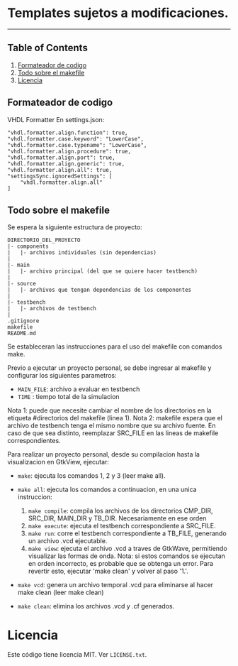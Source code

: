 # Templates sujetos a modificaciones.
-------------------------------------------------
## Table of Contents
1. [Formateador de codigo](#formateador-de-codigo)
2. [Todo sobre el makefile](#todo-sobre-el-makefile)
3. [Licencia](#Licencia)

## Formateador de codigo
VHDL Formatter
En settings.json:
```
"vhdl.formatter.align.function": true,
"vhdl.formatter.case.keyword": "LowerCase",
"vhdl.formatter.case.typename": "LowerCase",
"vhdl.formatter.align.procedure": true,
"vhdl.formatter.align.port": true,
"vhdl.formatter.align.generic": true,
"vhdl.formatter.align.all": true,
"settingsSync.ignoredSettings": [
    "vhdl.formatter.align.all"
]
```


## Todo sobre el makefile

Se espera la siguiente estructura de proyecto:

```
DIRECTORIO_DEL_PROYECTO
|- components
|   |- archivos individuales (sin dependencias)
|
|- main
|   |- archivo principal (del que se quiere hacer testbench)
|
|- source
|   |- archivos que tengan dependencias de los componentes
|
|- testbench
|   |- archivos de testbench
|
.gitignore
makefile
README.md
```

    

Se estableceran las instrucciones para el uso del makefile con comandos make.

Previo a ejecutar un proyecto personal, se debe ingresar al makefile y configurar los siguientes parametros:
- `MAIN_FILE`: archivo a evaluar en testbench
- `TIME`    : tiempo total de la simulacion

Nota 1: puede que necesite cambiar el nombre de los directorios en la etiqueta #directorios del makefile (linea 1).
Nota 2: makefile espera que el archivo de testbench tenga el mismo nombre que su archivo fuente. En caso de que sea distinto, reemplazar SRC_FILE en las lineas de makefile correspondientes.



Para realizar un proyecto personal, desde su compilacion hasta la visualizacion en GtkView, ejecutar:

* `make`: ejecuta los comandos 1, 2 y 3 (leer make all).

* `make all`: ejecuta los comandos a continuacion, en una unica instruccion:
    1. `make compile`: compila los archivos de los directorios CMP_DIR, SRC_DIR, MAIN_DIR y TB_DIR. Necesariamente en ese orden
    2. `make execute`: ejecuta el testbench correspondiente a SRC_FILE.
    3. `make run`: corre el testbench correspondiente a TB_FILE, generando un archivo .vcd ejecutable.
    4. `make view`: ejecuta el archivo .vcd a traves de GtkWave, permitiendo visualizar las formas de onda.
Nota: si estos comandos se ejecutan en orden incorrecto, es probable que se obtenga un error. Para revertir esto, ejecutar 'make clean' y volver al paso '1.'.

* `make vcd`: genera un archivo temporal .vcd para eliminarse al hacer make clean (leer make clean)

* `make clean`: elimina los archivos .vcd y .cf generados. 


# Licencia
Este código tiene licencia MIT. Ver `LICENSE.txt`.